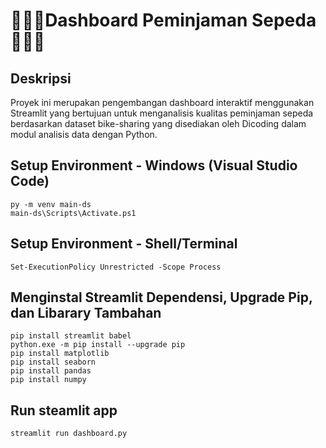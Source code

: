 # 🚴🏻‍♀Dashboard Peminjaman Sepeda🚴🏻‍♀

## Deskripsi
Proyek ini merupakan pengembangan dashboard interaktif menggunakan Streamlit yang bertujuan untuk menganalisis kualitas peminjaman sepeda berdasarkan dataset bike-sharing yang disediakan oleh Dicoding dalam modul analisis data dengan Python. 

## Setup Environment - Windows (Visual Studio Code)
```
py -m venv main-ds
main-ds\Scripts\Activate.ps1
```

## Setup Environment - Shell/Terminal
```
Set-ExecutionPolicy Unrestricted -Scope Process
```

## Menginstal Streamlit Dependensi, Upgrade Pip, dan Libarary Tambahan
```
pip install streamlit babel
python.exe -m pip install --upgrade pip
pip install matplotlib
pip install seaborn
pip install pandas
pip install numpy
```

## Run steamlit app
```
streamlit run dashboard.py
```